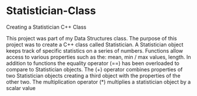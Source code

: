 # Statistician-Class
Creating a Statistician C++ Class

This project was part of my Data Structures class.  The purpose of this project was to create a C++ class called Statistician.  A Statistician object keeps track of specific statistics on a series of numbers.  Functions allow access to various properties such as the: mean, min / max values, length.  In addition to functions the equality operator  (==) has been overloaded to compare to Statistician objects.  The (+) operator combines properties of two Statistician objects creating a third object with the properties of the other two.  The multiplication operator (*) multiplies a statistician object by a scalar value
